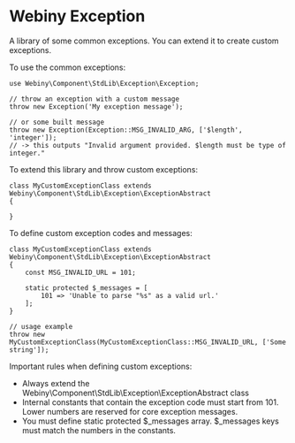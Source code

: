 Webiny Exception
================

A library of some common exceptions. You can extend it to create custom exceptions.

To use the common exceptions:

    use Webiny\Component\StdLib\Exception\Exception;

    // throw an exception with a custom message
    throw new Exception('My exception message');

    // or some built message
    throw new Exception(Exception::MSG_INVALID_ARG, ['$length', 'integer']);
    // -> this outputs "Invalid argument provided. $length must be type of integer."


To extend this library and throw custom exceptions:

    class MyCustomExceptionClass extends Webiny\Component\StdLib\Exception\ExceptionAbstract
    {

    }


To define custom exception codes and messages:

    class MyCustomExceptionClass extends Webiny\Component\StdLib\Exception\ExceptionAbstract
    {
        const MSG_INVALID_URL = 101;

    	static protected $_messages = [
    		101 => 'Unable to parse "%s" as a valid url.'
    	];
    }

    // usage example
    throw new MyCustomExceptionClass(MyCustomExceptionClass::MSG_INVALID_URL, ['Some string']);


Important rules when defining custom exceptions:
- Always extend the Webiny\Component\StdLib\Exception\ExceptionAbstract class
- Internal constants that contain the exception code must start from 101. Lower numbers are reserved for core exception messages.
- You must define static protected $_messages array. $_messages keys must match the numbers in the constants.